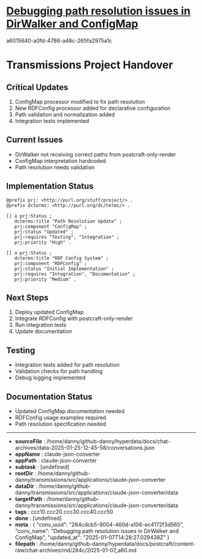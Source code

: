 # [Debugging path resolution issues in DirWalker and ConfigMap](https://claude.ai/chat/284cdcb5-9004-460d-a106-ec4172f3d565)

a6015640-a0fd-4786-a48c-265fa2975a1c

 # Transmissions Project Handover

## Critical Updates
1. ConfigMap processor modified to fix path resolution
2. New RDFConfig processor added for declarative configuration
3. Path validation and normalization added
4. Integration tests implemented

## Current Issues
- DirWalker not receiving correct paths from postcraft-only-render
- ConfigMap interpretation hardcoded
- Path resolution needs validation

## Implementation Status
```turtle
@prefix prj: <http://purl.org/stuff/project/> .
@prefix dcterms: <http://purl.org/dc/terms/> .

[] a prj:Status ;
   dcterms:title "Path Resolution Update" ;
   prj:component "ConfigMap" ;
   prj:status "Updated" ;
   prj:requires "Testing", "Integration" ;
   prj:priority "High" .

[] a prj:Status ;
   dcterms:title "RDF Config System" ;
   prj:component "RDFConfig" ;
   prj:status "Initial Implementation" ;
   prj:requires "Integration", "Documentation" ;
   prj:priority "Medium" .
```

## Next Steps
1. Deploy updated ConfigMap
2. Integrate RDFConfig with postcraft-only-render
3. Run integration tests
4. Update documentation

## Testing
- Integration tests added for path resolution
- Validation checks for path handling
- Debug logging implemented

## Documentation Status
- Updated ConfigMap documentation needed
- RDFConfig usage examples required
- Path resolution specification needed

---

* **sourceFile** : /home/danny/github-danny/hyperdata/docs/chat-archives/data-2025-01-25-12-45-58/conversations.json
* **appName** : claude-json-converter
* **appPath** : claude-json-converter
* **subtask** : [undefined]
* **rootDir** : /home/danny/github-danny/transmissions/src/applications/claude-json-converter
* **dataDir** : /home/danny/github-danny/transmissions/src/applications/claude-json-converter/data
* **targetPath** : /home/danny/github-danny/transmissions/src/applications/claude-json-converter/data
* **tags** : ccc10.ccc20.ccc30.ccc40.ccc50
* **done** : [undefined]
* **meta** : {
  "conv_uuid": "284cdcb5-9004-460d-a106-ec4172f3d565",
  "conv_name": "Debugging path resolution issues in DirWalker and ConfigMap",
  "updated_at": "2025-01-07T14:28:27.029438Z"
}
* **filepath** : /home/danny/github-danny/hyperdata/docs/postcraft/content-raw/chat-archives/md/284c/2025-01-07_a60.md